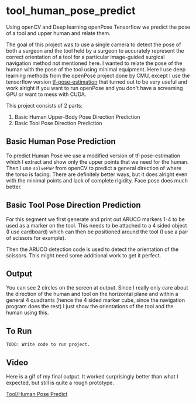 # tool_human_pose_predict
Using openCV and Deep learning openPose Tensorflow we predict the pose of a tool and upper human and relate them.

The goal of this project was to use a single camera to detect the pose of both a surgeon and the tool held by a surgeon to accurately represent the correct orientation of a tool for a particular image-guided surgical navigation method not mentioned here. I wanted to relate the pose of the human with the pose of the tool using minimal equipment.  Here I use deep learning methods from the openPose project done by CMU, except I use the tensorflow version [tf-pose-estimation](https://github.com/ildoonet/tf-pose-estimation) that turned out to be very useful and work alright if you want to run openPose and you don't have a screaming GPU or want to mess with CUDA.

This project consists of 2 parts:

1) Basic Human Upper-Body Pose Direction Prediction 
2) Basic Tool Pose Direction Prediction

## Basic  Human Pose Prediction

To predict Human Pose we use a modified version of tf-pose-estimation which I extract and show only the upper points that we need for the human.  Then I use `solvePnP` from openCV to predict a general direction of where the torso is facing. There are definitely better ways, but it does alright even with the minimal points and lack of complete rigidity.  Face pose does much better.

## Basic Tool Pose Direction Prediction

For this segment we first generate and print out ARUCO markers 1-4 to be used as a marker on the tool.  This needs to be attached to a 4 sided object (I use cardboard) which can then be positioned around the tool (I use a pair of scissors for example).

Then the ARUCO detection code is used to detect the orientation of the scissors.  This might need some additional work to get it perfect.

## Output

You can see 2 circles on the screen at output.  Since I really only care about the direction of the human and tool on the horizontal plane and within a general 4 quadrants (hence the 4 sided marker cube, since the navigation program does the rest) I just show the orientations of the tool and the human using this. 

## To Run
```
TODO: Write code to run project.
```

## Video

Here is a gif of my final output.  It worked surprisingly better than what I expected, but still is quite a rough prototype.

[Tool/Human Pose Predict](https://www.youtube.com/watch?v=dwwHXLx3BIo)
